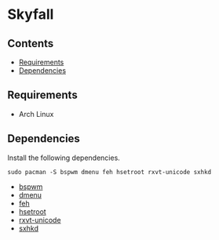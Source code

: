 # Skyfall

## Contents

- [Requirements](#requirements)
- [Dependencies](#dependencies)

## Requirements

- Arch Linux

## Dependencies

Install the following dependencies.

`sudo pacman -S bspwm dmenu feh hsetroot rxvt-unicode sxhkd`

- [bspwm](https://github.com/baskerville/bspwm)
- [dmenu](https://wiki.archlinux.org/index.php/dmenu)
- [feh](https://wiki.archlinux.org/index.php/feh)
- [hsetroot](https://github.com/himdel/hsetroot)
- [rxvt-unicode](https://wiki.archlinux.org/index.php/Rxvt-unicode)
- [sxhkd](https://github.com/baskerville/sxhkd)
